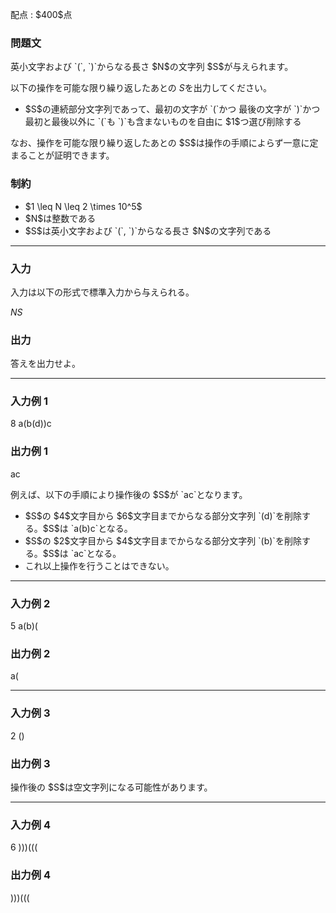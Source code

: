 
<div>

<span>

<span>

<p>
配点 : $400$点
</p>

<div>

<section>

### **問題文**

<p>
英小文字および `(`, `)`からなる長さ $N$の文字列 $S$が与えられます。

以下の操作を可能な限り繰り返したあとの $S$を出力してください。
</p>

<ul>

<li>
$S$の連続部分文字列であって、最初の文字が `(`かつ 最後の文字が `)`かつ 最初と最後以外に `(`も `)`も含まないものを自由に $1$つ選び削除する
</li>

</ul>

<p>
なお、操作を可能な限り繰り返したあとの $S$は操作の手順によらず一意に定まることが証明できます。
</p>

</section>

</div>

<div>

<section>

### **制約**

<ul>

<li>
$1 \leq N \leq 2 \times 10^5$
</li>

<li>
$N$は整数である
</li>

<li>
$S$は英小文字および `(`, `)`からなる長さ $N$の文字列である
</li>

</ul>

</section>

</div>

---

<div>

<div>

<section>

### **入力**

<p>
入力は以下の形式で標準入力から与えられる。
</p>

<div>

$N$$S$
</div>

</section>

</div>

<div>

<section>

### **出力**

<p>
答えを出力せよ。  
</p>

</section>

</div>

</div>

---

<div>

<section>

### **入力例 1**

<div>

8
a(b(d))c

</div>

</section>

</div>

<div>

<section>

### **出力例 1**

<div>

ac

</div>

<p>
例えば、以下の手順により操作後の $S$が `ac`となります。
</p>

<ul>

<li>
$S$の $4$文字目から $6$文字目までからなる部分文字列 `(d)`を削除する。$S$は `a(b)c`となる。
</li>

<li>
$S$の $2$文字目から $4$文字目までからなる部分文字列 `(b)`を削除する。$S$は `ac`となる。
</li>

<li>
これ以上操作を行うことはできない。
</li>

</ul>

</section>

</div>

---

<div>

<section>

### **入力例 2**

<div>

5
a(b)(

</div>

</section>

</div>

<div>

<section>

### **出力例 2**

<div>

a(

</div>

</section>

</div>

---

<div>

<section>

### **入力例 3**

<div>

2
()

</div>

</section>

</div>

<div>

<section>

### **出力例 3**

<div>


</div>

<p>
操作後の $S$は空文字列になる可能性があります。
</p>

</section>

</div>

---

<div>

<section>

### **入力例 4**

<div>

6
)))(((

</div>

</section>

</div>

<div>

<section>

### **出力例 4**

<div>

)))(((

</div>

</section>

</div>

</span>

</span>

</div>
